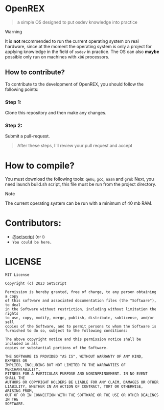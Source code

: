 # OpenREX
> a simple OS designed to put osdev knowledge into practice

> [!WARNING]
> It is **not** recommended to run the current operating system on real hardware, since at the moment the operating system is only a project for applying knowledge in the field of ``osdev`` in practice. The OS can also **maybe** possible only run on machines with ``x86`` processors.

## How to contribute?
To contribute to the development of OpenREX, you should follow the following points:
### Step 1:
Clone this repository and then make any changes.
### Step 2:
Submit a pull-request.
> After these steps, I'll review your pull request and accept

# How to compile?
You must download the following tools: ``qemu``, ``gcc``, ``nasm`` and ``grub``
Next, you need launch build.sh script, this file must be run from the project directory.

> [!NOTE]
> The current operating system can be run with a minimum of 40 mb RAM.

# Contributors:
- [@setscript](https://github.com/setscript) (or i)
- ``You could be here.``

# LICENSE
```
MIT License

Copyright (c) 2023 SetScript

Permission is hereby granted, free of charge, to any person obtaining a copy
of this software and associated documentation files (the "Software"), to deal
in the Software without restriction, including without limitation the rights
to use, copy, modify, merge, publish, distribute, sublicense, and/or sell
copies of the Software, and to permit persons to whom the Software is
furnished to do so, subject to the following conditions:

The above copyright notice and this permission notice shall be included in all
copies or substantial portions of the Software.

THE SOFTWARE IS PROVIDED "AS IS", WITHOUT WARRANTY OF ANY KIND, EXPRESS OR
IMPLIED, INCLUDING BUT NOT LIMITED TO THE WARRANTIES OF MERCHANTABILITY,
FITNESS FOR A PARTICULAR PURPOSE AND NONINFRINGEMENT. IN NO EVENT SHALL THE
AUTHORS OR COPYRIGHT HOLDERS BE LIABLE FOR ANY CLAIM, DAMAGES OR OTHER
LIABILITY, WHETHER IN AN ACTION OF CONTRACT, TORT OR OTHERWISE, ARISING FROM,
OUT OF OR IN CONNECTION WITH THE SOFTWARE OR THE USE OR OTHER DEALINGS IN THE
SOFTWARE.
```
